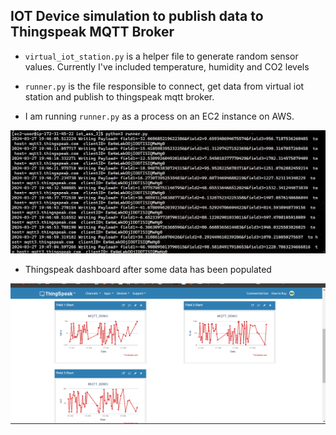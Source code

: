 ## IOT Device simulation to publish data to Thingspeak MQTT Broker

- `virtual_iot_station.py` is a helper file to generate random sensor values. Currently I've included temperature, humidity and CO2 levels

- `runner.py` is the file responsible to connect, get data from virtual iot station and publish to thingspeak mqtt broker.

- I am running `runner.py` as a process on an EC2 instance on AWS.

![EC2 Process output](runner_out.png)


- Thingspeak dashboard after some data has been populated

![Thingspeak Graph Visualization](thingspeak_graphs.png)